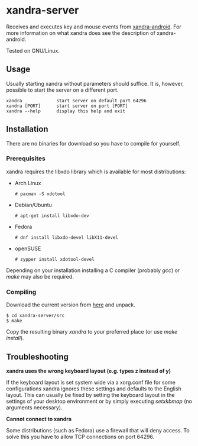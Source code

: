 # xandra-server
Receives and executes key and mouse events from
[xandra-android](https://github.com/ddast/xandra-android).
For more information on what xandra does see the description of xandra-android.

Tested on GNU/Linux.

## Usage

Usually starting xandra without parameters should suffice.
It is, however, possible to start the server on a different port.
```
xandra             start server on default port 64296
xandra [PORT]      start server on port [PORT]
xandra --help      display this help and exit
```

## Installation

There are no binaries for download so you have to compile for yourself.

### Prerequisites

xandra requires the libxdo library which is available for most distributions:

* Arch Linux  
  ```
  # pacman -S xdotool  
  ```
* Debian/Ubuntu  
  ```
  # apt-get install libxdo-dev
  ```
* Fedora  
  ```
  # dnf install libxdo-devel libX11-devel
  ```
* openSUSE  
  ```
  # zypper install xdotool-devel
  ```

Depending on your installation installing a C compiler (probably *gcc*) or
*make* may also be required.

### Compiling
Download the current version from
[here](https://github.com/ddast/xandra-server/releases) and unpack.
```
$ cd xandra-server/src
$ make
```
Copy the resulting binary *xandra* to your preferred place (or use *make
install*).


## Troubleshooting

**xandra uses the wrong keyboard layout (e.g. types z instead of y)**

If the keyboard layout is set system wide via a xorg.conf file for some
configurations xandra ignores these settings and defaults to the English
layout.
This can usually be fixed by setting the keyboard layout in the settings of
your desktop environment or by simply executing *setxkbmap* (no arguments
necessary).

**Cannot connect to xandra**

Some distributions (such as Fedora) use a firewall that will deny access.
To solve this you have to allow TCP connections on port 64296.
